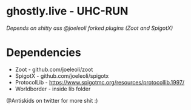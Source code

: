 # ghostly.live - UHC-RUN
*Depends on shitty ass @joeleoli forked plugins (Zoot and SpigotX)*

# Dependencies
- Zoot - github.com/joeleoli/zoot
- SpigotX - github.com/joeleoli/spigotx
- ProtocolLib - https://www.spigotmc.org/resources/protocollib.1997/
- Worldborder - inside lib folder 

@Antiskids on twitter for more shit :)
